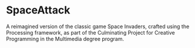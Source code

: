 # SpaceAttack
A reimagined version of the classic game Space Invaders, crafted using the Processing framework, as part of the Culminating Project for Creative Programming in the Multimedia degree program.
